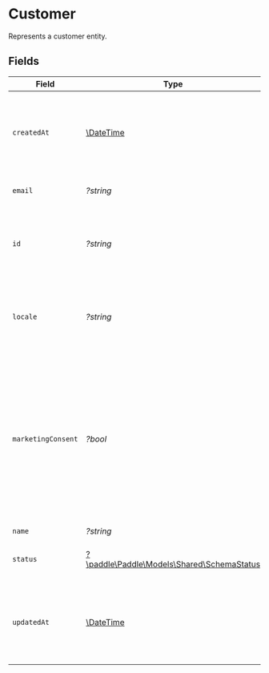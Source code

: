 # Customer

Represents a customer entity.


## Fields

| Field                                                                                                                                                                          | Type                                                                                                                                                                           | Required                                                                                                                                                                       | Description                                                                                                                                                                    | Example                                                                                                                                                                        |
| ------------------------------------------------------------------------------------------------------------------------------------------------------------------------------ | ------------------------------------------------------------------------------------------------------------------------------------------------------------------------------ | ------------------------------------------------------------------------------------------------------------------------------------------------------------------------------ | ------------------------------------------------------------------------------------------------------------------------------------------------------------------------------ | ------------------------------------------------------------------------------------------------------------------------------------------------------------------------------ |
| `createdAt`                                                                                                                                                                    | [\DateTime](https://www.php.net/manual/en/class.datetime.php)                                                                                                                  | :heavy_minus_sign:                                                                                                                                                             | RFC 3339 datetime string of when this entity was created. Set automatically by Paddle.                                                                                         | 2024-10-12T07:20:50.52Z                                                                                                                                                        |
| `email`                                                                                                                                                                        | *?string*                                                                                                                                                                      | :heavy_minus_sign:                                                                                                                                                             | Email address for this entity.                                                                                                                                                 | weloveyourproduct@paddle.com                                                                                                                                                   |
| `id`                                                                                                                                                                           | *?string*                                                                                                                                                                      | :heavy_minus_sign:                                                                                                                                                             | Unique Paddle ID for this customer entity, prefixed with `ctm_`.                                                                                                               | ctm_01grnn4zta5a1mf02jjze7y2ys                                                                                                                                                 |
| `locale`                                                                                                                                                                       | *?string*                                                                                                                                                                      | :heavy_minus_sign:                                                                                                                                                             | Valid IETF BCP 47 short form locale tag. If omitted, defaults to `en`.                                                                                                         |                                                                                                                                                                                |
| `marketingConsent`                                                                                                                                                             | *?bool*                                                                                                                                                                        | :heavy_minus_sign:                                                                                                                                                             | Whether this customer opted into marketing from you. <br/>Set to `true` by Paddle where a customer checks the marketing consent box when using Paddle Checkout; `false` otherwise. |                                                                                                                                                                                |
| `name`                                                                                                                                                                         | *?string*                                                                                                                                                                      | :heavy_minus_sign:                                                                                                                                                             | Full name.                                                                                                                                                                     |                                                                                                                                                                                |
| `status`                                                                                                                                                                       | [?\paddle\Paddle\Models\Shared\SchemaStatus](../../models/shared/SchemaStatus.md)                                                                                              | :heavy_minus_sign:                                                                                                                                                             | Whether this entity can be used in Paddle.                                                                                                                                     |                                                                                                                                                                                |
| `updatedAt`                                                                                                                                                                    | [\DateTime](https://www.php.net/manual/en/class.datetime.php)                                                                                                                  | :heavy_minus_sign:                                                                                                                                                             | RFC 3339 datetime string of when this entity was updated. Set automatically by Paddle.                                                                                         | 2024-10-13T07:20:50.52Z                                                                                                                                                        |